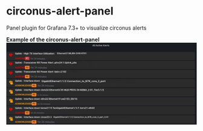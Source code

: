 # circonus-alert-panel

Panel plugin for Grafana 7.3+ to visualize circonus alerts

**Example of the circonus-alert-panel**
![circonus-alert-panel-example](./src/img/circonus-alert-panel-example.jpg)
